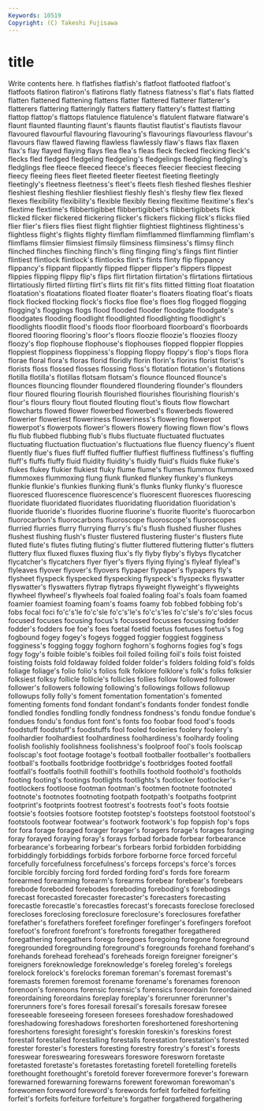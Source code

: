 ```yaml
---
Keywords: 10519 
Copyright: (C) Takeshi Fujisawa
---
```


# title

Write contents here.
h flatfishes flatfish's flatfoot flatfooted flatfoot's flatfoots flatiron flatiron's flatirons
flatly flatness flatness's flat's flats flatted flatten flattened flattening flattens
flatter flattered flatterer flatterer's flatterers flattering flatteringly flatters flattery flattery's
flattest flatting flattop flattop's flattops flatulence flatulence's flatulent flatware flatware's
flaunt flaunted flaunting flaunt's flaunts flautist flautist's flautists flavour flavoured
flavourful flavouring flavouring's flavourings flavourless flavour's flavours flaw flawed flawing
flawless flawlessly flaw's flaws flax flaxen flax's flay flayed flaying
flays flea flea's fleas fleck flecked flecking fleck's flecks fled
fledged fledgeling fledgeling's fledgelings fledgling fledgling's fledglings flee fleece fleeced
fleece's fleeces fleecier fleeciest fleecing fleecy fleeing flees fleet fleeted
fleeter fleetest fleeting fleetingly fleetingly's fleetness fleetness's fleet's fleets flesh
fleshed fleshes fleshier fleshiest fleshing fleshlier fleshliest fleshly flesh's fleshy
flew flex flexed flexes flexibility flexibility's flexible flexibly flexing flexitime
flexitime's flex's flextime flextime's flibbertigibbet flibbertigibbet's flibbertigibbets flick flicked flicker
flickered flickering flicker's flickers flicking flick's flicks flied flier flier's
fliers flies fliest flight flightier flightiest flightiness flightiness's flightless flight's
flights flighty flimflam flimflammed flimflamming flimflam's flimflams flimsier flimsiest flimsily
flimsiness flimsiness's flimsy flinch flinched flinches flinching flinch's fling flinging
fling's flings flint flintier flintiest flintlock flintlock's flintlocks flint's flints
flinty flip flippancy flippancy's flippant flippantly flipped flipper flipper's flippers
flippest flippies flipping flippy flip's flips flirt flirtation flirtation's flirtations
flirtatious flirtatiously flirted flirting flirt's flirts flit flit's flits flitted
flitting float floatation floatation's floatations floated floater floater's floaters floating
float's floats flock flocked flocking flock's flocks floe floe's floes
flog flogged flogging flogging's floggings flogs flood flooded flooder floodgate
floodgate's floodgates flooding floodlight floodlighted floodlighting floodlight's floodlights floodlit flood's
floods floor floorboard floorboard's floorboards floored flooring flooring's floor's floors
floozie floozie's floozies floozy floozy's flop flophouse flophouse's flophouses flopped
floppier floppies floppiest floppiness floppiness's flopping floppy floppy's flop's flops
flora florae floral flora's floras florid floridly florin florin's florins
florist florist's florists floss flossed flosses flossing floss's flotation flotation's
flotations flotilla flotilla's flotillas flotsam flotsam's flounce flounced flounce's flounces
flouncing flounder floundered floundering flounder's flounders flour floured flouring flourish
flourished flourishes flourishing flourish's flour's flours floury flout flouted flouting
flout's flouts flow flowchart flowcharts flowed flower flowerbed flowerbed's flowerbeds
flowered flowerier floweriest floweriness floweriness's flowering flowerpot flowerpot's flowerpots flower's
flowers flowery flowing flown flow's flows flu flub flubbed flubbing
flub's flubs fluctuate fluctuated fluctuates fluctuating fluctuation fluctuation's fluctuations flue
fluency fluency's fluent fluently flue's flues fluff fluffed fluffier fluffiest
fluffiness fluffiness's fluffing fluff's fluffs fluffy fluid fluidity fluidity's fluidly
fluid's fluids fluke fluke's flukes flukey flukier flukiest fluky flume
flume's flumes flummox flummoxed flummoxes flummoxing flung flunk flunked flunkey
flunkey's flunkeys flunkie flunkie's flunkies flunking flunk's flunks flunky flunky's
fluoresce fluoresced fluorescence fluorescence's fluorescent fluoresces fluorescing fluoridate fluoridated fluoridates
fluoridating fluoridation fluoridation's fluoride fluoride's fluorides fluorine fluorine's fluorite fluorite's
fluorocarbon fluorocarbon's fluorocarbons fluoroscope fluoroscope's fluoroscopes flurried flurries flurry flurrying
flurry's flu's flush flushed flusher flushes flushest flushing flush's fluster
flustered flustering fluster's flusters flute fluted flute's flutes fluting fluting's
flutter fluttered fluttering flutter's flutters fluttery flux fluxed fluxes fluxing
flux's fly flyby flyby's flybys flycatcher flycatcher's flycatchers flyer flyer's
flyers flying flying's flyleaf flyleaf's flyleaves flyover flyover's flyovers flypaper
flypaper's flypapers fly's flysheet flyspeck flyspecked flyspecking flyspeck's flyspecks flyswatter
flyswatter's flyswatters flytrap flytraps flyweight flyweight's flyweights flywheel flywheel's flywheels
foal foaled foaling foal's foals foam foamed foamier foamiest foaming
foam's foams foamy fob fobbed fobbing fob's fobs focal foci
fo'c's'le fo'c'sle fo'c's'le's fo'c's'les fo'c'sle's fo'c'sles focus focused focuses focusing
focus's focussed focusses focussing fodder fodder's fodders foe foe's foes
foetal foetid foetus foetuses foetus's fog fogbound fogey fogey's fogeys
fogged foggier foggiest fogginess fogginess's fogging foggy foghorn foghorn's foghorns
fogies fog's fogs fogy fogy's foible foible's foibles foil foiled
foiling foil's foils foist foisted foisting foists fold foldaway folded
folder folder's folders folding fold's folds foliage foliage's folio folio's
folios folk folklore folklore's folk's folks folksier folksiest folksy follicle
follicle's follicles follies follow followed follower follower's followers following following's
followings follows followup followups folly folly's foment fomentation fomentation's fomented
fomenting foments fond fondant fondant's fondants fonder fondest fondle fondled
fondles fondling fondly fondness fondness's fondu fondue fondue's fondues fondu's
fondus font font's fonts foo foobar food food's foods foodstuff
foodstuff's foodstuffs fool fooled fooleries foolery foolery's foolhardier foolhardiest foolhardiness
foolhardiness's foolhardy fooling foolish foolishly foolishness foolishness's foolproof fool's fools
foolscap foolscap's foot footage footage's football footballer footballer's footballers football's
footballs footbridge footbridge's footbridges footed footfall footfall's footfalls foothill foothill's
foothills foothold foothold's footholds footing footing's footings footlights footlights's footlocker
footlocker's footlockers footloose footman footman's footmen footnote footnoted footnote's footnotes
footnoting footpath footpath's footpaths footprint footprint's footprints footrest footrest's footrests
foot's foots footsie footsie's footsies footsore footstep footstep's footsteps footstool
footstool's footstools footwear footwear's footwork footwork's fop foppish fop's fops
for fora forage foraged forager forager's foragers forage's forages foraging
foray forayed foraying foray's forays forbad forbade forbear forbearance forbearance's
forbearing forbear's forbears forbid forbidden forbidding forbiddingly forbiddings forbids forbore
forborne force forced forceful forcefully forcefulness forcefulness's forceps forceps's force's
forces forcible forcibly forcing ford forded fording ford's fords fore
forearm forearmed forearming forearm's forearms forebear forebear's forebears forebode foreboded
forebodes foreboding foreboding's forebodings forecast forecasted forecaster forecaster's forecasters forecasting
forecastle forecastle's forecastles forecast's forecasts foreclose foreclosed forecloses foreclosing foreclosure
foreclosure's foreclosures forefather forefather's forefathers forefeet forefinger forefinger's forefingers forefoot
forefoot's forefront forefront's forefronts foregather foregathered foregathering foregathers forego foregoes
foregoing foregone foreground foregrounded foregrounding foreground's foregrounds forehand forehand's forehands
forehead forehead's foreheads foreign foreigner foreigner's foreigners foreknowledge foreknowledge's foreleg
foreleg's forelegs forelock forelock's forelocks foreman foreman's foremast foremast's foremasts
foremen foremost forename forename's forenames forenoon forenoon's forenoons forensic forensic's
forensics foreordain foreordained foreordaining foreordains foreplay foreplay's forerunner forerunner's forerunners
fore's fores foresail foresail's foresails foresaw foresee foreseeable foreseeing foreseen
foresees foreshadow foreshadowed foreshadowing foreshadows foreshorten foreshortened foreshortening foreshortens foresight
foresight's foreskin foreskin's foreskins forest forestall forestalled forestalling forestalls forestation
forestation's forested forester forester's foresters foresting forestry forestry's forest's forests
foreswear foreswearing foreswears foreswore foresworn foretaste foretasted foretaste's foretastes foretasting
foretell foretelling foretells forethought forethought's foretold forever forevermore forever's forewarn
forewarned forewarning forewarns forewent forewoman forewoman's forewomen foreword foreword's forewords
forfeit forfeited forfeiting forfeit's forfeits forfeiture forfeiture's forgather forgathered forgathering
